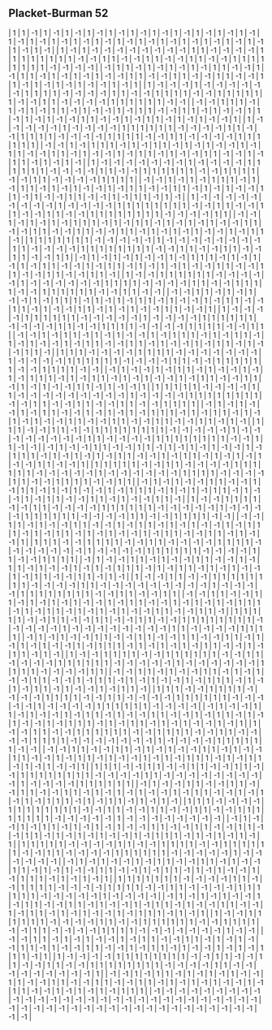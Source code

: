 ## Placket-Burman 52

|  1 |  1 | -1 |  1 | -1 |  1 | -1 |  1 | -1 |  1 | -1 |  1 | -1 |  1 | -1 |  1 | -1 |  1 | -1 |  1 | -1 |  1 | -1 |  1 | -1 |  1 | -1 |  1 | -1 |  1 | -1 |  1 | -1 |  1 | -1 |  1 | -1 |  1 | -1 |  1 | -1 |  1 | -1 |  1 | -1 |  1 | -1 |  1 | -1 |  1 | -1 |
|  1 | -1 |  1 | -1 | -1 | -1 | -1 | -1 | -1 | -1 | -1 |  1 |  1 | -1 | -1 | -1 | -1 |  1 |  1 |  1 |  1 |  1 |  1 |  1 |  1 | -1 | -1 |  1 |  1 | -1 | -1 |  1 |  1 | -1 | -1 |  1 |  1 | -1 | -1 |  1 |  1 |  1 |  1 |  1 |  1 |  1 |  1 | -1 | -1 | -1 | -1 |
| -1 |  1 |  1 | -1 |  1 | -1 |  1 | -1 |  1 | -1 |  1 |  1 | -1 | -1 |  1 | -1 |  1 |  1 | -1 |  1 | -1 |  1 | -1 |  1 | -1 | -1 |  1 |  1 | -1 | -1 |  1 |  1 | -1 | -1 |  1 |  1 | -1 | -1 |  1 |  1 | -1 |  1 | -1 |  1 | -1 |  1 | -1 | -1 |  1 | -1 |  1 |
|  1 | -1 | -1 | -1 |  1 | -1 | -1 | -1 | -1 | -1 | -1 |  1 |  1 |  1 |  1 | -1 | -1 | -1 | -1 |  1 |  1 | -1 | -1 |  1 |  1 |  1 |  1 | -1 | -1 |  1 |  1 |  1 |  1 |  1 |  1 | -1 | -1 |  1 |  1 | -1 | -1 | -1 | -1 |  1 |  1 |  1 |  1 |  1 |  1 | -1 | -1 |
| -1 | -1 |  1 |  1 |  1 | -1 |  1 | -1 |  1 | -1 |  1 |  1 | -1 |  1 | -1 | -1 |  1 | -1 |  1 |  1 | -1 | -1 |  1 |  1 | -1 |  1 | -1 | -1 |  1 |  1 | -1 |  1 | -1 |  1 | -1 | -1 |  1 |  1 | -1 | -1 |  1 | -1 |  1 |  1 | -1 |  1 | -1 |  1 | -1 | -1 |  1 |
|  1 | -1 | -1 | -1 | -1 | -1 |  1 | -1 | -1 | -1 | -1 |  1 |  1 |  1 |  1 |  1 |  1 | -1 | -1 | -1 | -1 |  1 |  1 | -1 | -1 |  1 |  1 |  1 |  1 | -1 | -1 | -1 | -1 |  1 |  1 |  1 |  1 | -1 | -1 |  1 |  1 | -1 | -1 | -1 | -1 |  1 |  1 |  1 |  1 |  1 |  1 |
| -1 | -1 |  1 | -1 |  1 |  1 |  1 | -1 |  1 | -1 |  1 |  1 | -1 |  1 | -1 |  1 | -1 | -1 |  1 | -1 |  1 |  1 | -1 | -1 |  1 |  1 | -1 |  1 | -1 | -1 |  1 | -1 |  1 |  1 | -1 |  1 | -1 | -1 |  1 |  1 | -1 | -1 |  1 | -1 |  1 |  1 | -1 |  1 | -1 |  1 | -1 |
|  1 | -1 | -1 | -1 | -1 | -1 | -1 | -1 |  1 | -1 | -1 | -1 | -1 |  1 |  1 |  1 |  1 |  1 |  1 | -1 | -1 | -1 | -1 |  1 |  1 | -1 | -1 |  1 |  1 |  1 |  1 |  1 |  1 | -1 | -1 |  1 |  1 |  1 |  1 | -1 | -1 |  1 |  1 | -1 | -1 | -1 | -1 |  1 |  1 |  1 |  1 |
| -1 | -1 |  1 | -1 |  1 | -1 |  1 |  1 |  1 | -1 |  1 | -1 |  1 |  1 | -1 |  1 | -1 |  1 | -1 | -1 |  1 | -1 |  1 |  1 | -1 | -1 |  1 |  1 | -1 |  1 | -1 |  1 | -1 | -1 |  1 |  1 | -1 |  1 | -1 | -1 |  1 |  1 | -1 | -1 |  1 | -1 |  1 |  1 | -1 |  1 | -1 |
|  1 | -1 | -1 | -1 | -1 | -1 | -1 | -1 | -1 | -1 |  1 | -1 | -1 | -1 | -1 |  1 |  1 |  1 |  1 |  1 |  1 |  1 |  1 | -1 | -1 |  1 |  1 | -1 | -1 |  1 |  1 | -1 | -1 |  1 |  1 | -1 | -1 |  1 |  1 |  1 |  1 |  1 |  1 |  1 |  1 | -1 | -1 | -1 | -1 |  1 |  1 |
| -1 | -1 |  1 | -1 |  1 | -1 |  1 | -1 |  1 |  1 |  1 | -1 |  1 | -1 |  1 |  1 | -1 |  1 | -1 |  1 | -1 |  1 | -1 | -1 |  1 |  1 | -1 | -1 |  1 |  1 | -1 | -1 |  1 |  1 | -1 | -1 |  1 |  1 | -1 |  1 | -1 |  1 | -1 |  1 | -1 | -1 |  1 | -1 |  1 |  1 | -1 |
|  1 |  1 |  1 |  1 |  1 |  1 |  1 | -1 | -1 | -1 | -1 | -1 |  1 | -1 | -1 | -1 | -1 | -1 | -1 | -1 | -1 |  1 |  1 | -1 | -1 | -1 | -1 |  1 |  1 |  1 |  1 |  1 |  1 |  1 |  1 | -1 | -1 |  1 |  1 | -1 | -1 |  1 |  1 | -1 | -1 |  1 |  1 | -1 | -1 |  1 |  1 |
| -1 |  1 | -1 |  1 | -1 |  1 | -1 | -1 |  1 | -1 |  1 |  1 |  1 | -1 |  1 | -1 |  1 | -1 |  1 | -1 |  1 |  1 | -1 | -1 |  1 | -1 |  1 |  1 | -1 |  1 | -1 |  1 | -1 |  1 | -1 | -1 |  1 |  1 | -1 | -1 |  1 |  1 | -1 | -1 |  1 |  1 | -1 | -1 |  1 |  1 | -1 |
|  1 | -1 | -1 |  1 |  1 |  1 |  1 |  1 |  1 | -1 | -1 | -1 | -1 | -1 |  1 | -1 | -1 | -1 | -1 | -1 | -1 |  1 |  1 |  1 |  1 | -1 | -1 | -1 | -1 |  1 |  1 | -1 | -1 |  1 |  1 |  1 |  1 | -1 | -1 |  1 |  1 |  1 |  1 |  1 |  1 | -1 | -1 |  1 |  1 | -1 | -1 |
| -1 | -1 |  1 |  1 | -1 |  1 | -1 |  1 | -1 | -1 |  1 | -1 |  1 |  1 |  1 | -1 |  1 | -1 |  1 | -1 |  1 |  1 | -1 |  1 | -1 | -1 |  1 | -1 |  1 |  1 | -1 | -1 |  1 |  1 | -1 |  1 | -1 | -1 |  1 |  1 | -1 |  1 | -1 |  1 | -1 | -1 |  1 |  1 | -1 | -1 |  1 |
|  1 | -1 | -1 | -1 | -1 |  1 |  1 |  1 |  1 |  1 |  1 | -1 | -1 | -1 | -1 | -1 |  1 | -1 | -1 | -1 | -1 |  1 |  1 |  1 |  1 |  1 |  1 | -1 | -1 | -1 | -1 |  1 |  1 | -1 | -1 |  1 |  1 |  1 |  1 | -1 | -1 | -1 | -1 |  1 |  1 |  1 |  1 | -1 | -1 |  1 |  1 |
| -1 | -1 |  1 | -1 |  1 |  1 | -1 |  1 | -1 |  1 | -1 | -1 |  1 | -1 |  1 |  1 |  1 | -1 |  1 | -1 |  1 |  1 | -1 |  1 | -1 |  1 | -1 | -1 |  1 | -1 |  1 |  1 | -1 | -1 |  1 |  1 | -1 |  1 | -1 | -1 |  1 | -1 |  1 |  1 | -1 |  1 | -1 | -1 |  1 |  1 | -1 |
|  1 |  1 |  1 | -1 | -1 | -1 | -1 |  1 |  1 |  1 |  1 | -1 | -1 | -1 | -1 | -1 | -1 | -1 |  1 | -1 | -1 | -1 | -1 |  1 |  1 |  1 |  1 |  1 |  1 | -1 | -1 | -1 | -1 |  1 |  1 | -1 | -1 |  1 |  1 |  1 |  1 |  1 |  1 | -1 | -1 |  1 |  1 |  1 |  1 | -1 | -1 |
| -1 |  1 | -1 | -1 |  1 | -1 |  1 |  1 | -1 |  1 | -1 | -1 |  1 | -1 |  1 | -1 |  1 |  1 |  1 | -1 |  1 | -1 |  1 |  1 | -1 |  1 | -1 |  1 | -1 | -1 |  1 | -1 |  1 |  1 | -1 | -1 |  1 |  1 | -1 |  1 | -1 |  1 | -1 | -1 |  1 |  1 | -1 |  1 | -1 | -1 |  1 |
|  1 |  1 |  1 |  1 |  1 | -1 | -1 | -1 | -1 |  1 |  1 | -1 | -1 | -1 | -1 | -1 | -1 | -1 | -1 | -1 |  1 | -1 | -1 | -1 | -1 |  1 |  1 |  1 |  1 |  1 |  1 |  1 |  1 | -1 | -1 |  1 |  1 | -1 | -1 |  1 |  1 | -1 | -1 |  1 |  1 | -1 | -1 |  1 |  1 |  1 |  1 |
| -1 |  1 | -1 |  1 | -1 | -1 |  1 | -1 |  1 |  1 | -1 | -1 |  1 | -1 |  1 | -1 |  1 | -1 |  1 |  1 |  1 | -1 |  1 | -1 |  1 |  1 | -1 |  1 | -1 |  1 | -1 |  1 | -1 | -1 |  1 |  1 | -1 | -1 |  1 |  1 | -1 | -1 |  1 |  1 | -1 | -1 |  1 |  1 | -1 |  1 | -1 |
|  1 |  1 |  1 | -1 | -1 |  1 |  1 | -1 | -1 |  1 |  1 |  1 |  1 |  1 |  1 |  1 |  1 | -1 | -1 | -1 | -1 | -1 |  1 | -1 | -1 | -1 | -1 | -1 | -1 | -1 | -1 |  1 |  1 | -1 | -1 | -1 | -1 |  1 |  1 |  1 |  1 |  1 |  1 |  1 |  1 | -1 | -1 |  1 |  1 | -1 | -1 |
| -1 |  1 | -1 | -1 |  1 |  1 | -1 | -1 |  1 |  1 | -1 |  1 | -1 |  1 | -1 |  1 | -1 | -1 |  1 | -1 |  1 |  1 |  1 | -1 |  1 | -1 |  1 | -1 |  1 | -1 |  1 |  1 | -1 | -1 |  1 | -1 |  1 |  1 | -1 |  1 | -1 |  1 | -1 |  1 | -1 | -1 |  1 |  1 | -1 | -1 |  1 |
|  1 |  1 |  1 |  1 |  1 | -1 | -1 |  1 |  1 | -1 | -1 | -1 | -1 |  1 |  1 |  1 |  1 |  1 |  1 | -1 | -1 | -1 | -1 | -1 |  1 | -1 | -1 | -1 | -1 | -1 | -1 |  1 |  1 |  1 |  1 | -1 | -1 | -1 | -1 |  1 |  1 | -1 | -1 |  1 |  1 |  1 |  1 | -1 | -1 |  1 |  1 |
| -1 |  1 | -1 |  1 | -1 | -1 |  1 |  1 | -1 | -1 |  1 | -1 |  1 |  1 | -1 |  1 | -1 |  1 | -1 | -1 |  1 | -1 |  1 |  1 |  1 | -1 |  1 | -1 |  1 | -1 |  1 |  1 | -1 |  1 | -1 | -1 |  1 | -1 |  1 |  1 | -1 | -1 |  1 |  1 | -1 |  1 | -1 | -1 |  1 |  1 | -1 |
|  1 | -1 | -1 |  1 |  1 |  1 |  1 | -1 | -1 |  1 |  1 | -1 | -1 | -1 | -1 |  1 |  1 |  1 |  1 |  1 |  1 | -1 | -1 | -1 | -1 | -1 |  1 | -1 | -1 | -1 | -1 |  1 |  1 |  1 |  1 |  1 |  1 | -1 | -1 | -1 | -1 |  1 |  1 | -1 | -1 |  1 |  1 |  1 |  1 | -1 | -1 |
| -1 | -1 |  1 |  1 | -1 |  1 | -1 | -1 |  1 |  1 | -1 | -1 |  1 | -1 |  1 |  1 | -1 |  1 | -1 |  1 | -1 | -1 |  1 | -1 |  1 |  1 |  1 | -1 |  1 | -1 |  1 |  1 | -1 |  1 | -1 |  1 | -1 | -1 |  1 | -1 |  1 |  1 | -1 | -1 |  1 |  1 | -1 |  1 | -1 | -1 |  1 |
|  1 |  1 |  1 | -1 | -1 |  1 |  1 |  1 |  1 | -1 | -1 |  1 |  1 | -1 | -1 | -1 | -1 |  1 |  1 |  1 |  1 | -1 | -1 | -1 | -1 | -1 | -1 | -1 |  1 | -1 | -1 | -1 | -1 |  1 |  1 |  1 |  1 |  1 |  1 | -1 | -1 | -1 | -1 |  1 |  1 | -1 | -1 |  1 |  1 |  1 |  1 |
| -1 |  1 | -1 | -1 |  1 |  1 | -1 |  1 | -1 | -1 |  1 |  1 | -1 | -1 |  1 | -1 |  1 |  1 | -1 |  1 | -1 | -1 |  1 | -1 |  1 | -1 |  1 |  1 |  1 | -1 |  1 | -1 |  1 |  1 | -1 |  1 | -1 |  1 | -1 | -1 |  1 | -1 |  1 |  1 | -1 | -1 |  1 |  1 | -1 |  1 | -1 |
|  1 | -1 | -1 |  1 |  1 | -1 | -1 |  1 |  1 |  1 |  1 |  1 |  1 |  1 |  1 | -1 | -1 | -1 | -1 |  1 |  1 | -1 | -1 | -1 | -1 | -1 | -1 | -1 | -1 | -1 |  1 | -1 | -1 | -1 | -1 |  1 |  1 |  1 |  1 |  1 |  1 |  1 |  1 | -1 | -1 |  1 |  1 | -1 | -1 |  1 |  1 |
| -1 | -1 |  1 |  1 | -1 | -1 |  1 |  1 | -1 |  1 | -1 |  1 | -1 |  1 | -1 | -1 |  1 | -1 |  1 |  1 | -1 | -1 |  1 | -1 |  1 | -1 |  1 | -1 |  1 |  1 |  1 | -1 |  1 | -1 |  1 |  1 | -1 |  1 | -1 |  1 | -1 |  1 | -1 | -1 |  1 |  1 | -1 | -1 |  1 |  1 | -1 |
|  1 |  1 |  1 |  1 |  1 | -1 | -1 |  1 |  1 | -1 | -1 |  1 |  1 | -1 | -1 |  1 |  1 | -1 | -1 |  1 |  1 |  1 |  1 |  1 |  1 |  1 |  1 | -1 | -1 | -1 | -1 | -1 |  1 | -1 | -1 | -1 | -1 | -1 | -1 | -1 | -1 |  1 |  1 | -1 | -1 | -1 | -1 |  1 |  1 |  1 |  1 |
| -1 |  1 | -1 |  1 | -1 | -1 |  1 |  1 | -1 | -1 |  1 |  1 | -1 | -1 |  1 |  1 | -1 | -1 |  1 |  1 | -1 |  1 | -1 |  1 | -1 |  1 | -1 | -1 |  1 | -1 |  1 |  1 |  1 | -1 |  1 | -1 |  1 | -1 |  1 | -1 |  1 |  1 | -1 | -1 |  1 | -1 |  1 |  1 | -1 |  1 | -1 |
|  1 | -1 | -1 |  1 |  1 |  1 |  1 | -1 | -1 |  1 |  1 |  1 |  1 |  1 |  1 | -1 | -1 |  1 |  1 | -1 | -1 | -1 | -1 |  1 |  1 |  1 |  1 |  1 |  1 | -1 | -1 | -1 | -1 | -1 |  1 | -1 | -1 | -1 | -1 | -1 | -1 |  1 |  1 |  1 |  1 | -1 | -1 | -1 | -1 |  1 |  1 |
| -1 | -1 |  1 |  1 | -1 |  1 | -1 | -1 |  1 |  1 | -1 |  1 | -1 |  1 | -1 | -1 |  1 |  1 | -1 | -1 |  1 | -1 |  1 |  1 | -1 |  1 | -1 |  1 | -1 | -1 |  1 | -1 |  1 |  1 |  1 | -1 |  1 | -1 |  1 | -1 |  1 |  1 | -1 |  1 | -1 | -1 |  1 | -1 |  1 |  1 | -1 |
|  1 |  1 |  1 | -1 | -1 |  1 |  1 |  1 |  1 | -1 | -1 | -1 | -1 |  1 |  1 |  1 |  1 | -1 | -1 |  1 |  1 | -1 | -1 | -1 | -1 |  1 |  1 |  1 |  1 |  1 |  1 | -1 | -1 | -1 | -1 | -1 |  1 | -1 | -1 | -1 | -1 |  1 |  1 |  1 |  1 |  1 |  1 | -1 | -1 | -1 | -1 |
| -1 |  1 | -1 | -1 |  1 |  1 | -1 |  1 | -1 | -1 |  1 | -1 |  1 |  1 | -1 |  1 | -1 | -1 |  1 |  1 | -1 | -1 |  1 | -1 |  1 |  1 | -1 |  1 | -1 |  1 | -1 | -1 |  1 | -1 |  1 |  1 |  1 | -1 |  1 | -1 |  1 |  1 | -1 |  1 | -1 |  1 | -1 | -1 |  1 | -1 |  1 |
|  1 | -1 | -1 |  1 |  1 | -1 | -1 |  1 |  1 |  1 |  1 |  1 |  1 | -1 | -1 |  1 |  1 |  1 |  1 | -1 | -1 |  1 |  1 | -1 | -1 | -1 | -1 |  1 |  1 |  1 |  1 | -1 | -1 | -1 | -1 | -1 | -1 | -1 |  1 | -1 | -1 | -1 | -1 |  1 |  1 |  1 |  1 |  1 |  1 | -1 | -1 |
| -1 | -1 |  1 |  1 | -1 | -1 |  1 |  1 | -1 |  1 | -1 |  1 | -1 | -1 |  1 |  1 | -1 |  1 | -1 | -1 |  1 |  1 | -1 | -1 |  1 | -1 |  1 |  1 | -1 |  1 | -1 | -1 |  1 | -1 |  1 | -1 |  1 |  1 |  1 | -1 |  1 | -1 |  1 |  1 | -1 |  1 | -1 |  1 | -1 | -1 |  1 |
|  1 |  1 |  1 | -1 | -1 |  1 |  1 | -1 | -1 |  1 |  1 | -1 | -1 |  1 |  1 | -1 | -1 |  1 |  1 |  1 |  1 |  1 |  1 |  1 |  1 | -1 | -1 | -1 | -1 |  1 |  1 | -1 | -1 | -1 | -1 | -1 | -1 | -1 | -1 | -1 |  1 | -1 | -1 | -1 | -1 |  1 |  1 |  1 |  1 |  1 |  1 |
| -1 |  1 | -1 | -1 |  1 |  1 | -1 | -1 |  1 |  1 | -1 | -1 |  1 |  1 | -1 | -1 |  1 |  1 | -1 |  1 | -1 |  1 | -1 |  1 | -1 | -1 |  1 | -1 |  1 |  1 | -1 | -1 |  1 | -1 |  1 | -1 |  1 | -1 |  1 |  1 |  1 | -1 |  1 | -1 |  1 |  1 | -1 |  1 | -1 |  1 | -1 |
|  1 |  1 |  1 | -1 | -1 | -1 | -1 |  1 |  1 |  1 |  1 |  1 |  1 |  1 |  1 | -1 | -1 |  1 |  1 | -1 | -1 |  1 |  1 | -1 | -1 |  1 |  1 | -1 | -1 |  1 |  1 |  1 |  1 |  1 |  1 |  1 |  1 | -1 | -1 | -1 | -1 | -1 |  1 | -1 | -1 | -1 | -1 | -1 | -1 | -1 | -1 |
| -1 |  1 | -1 | -1 |  1 | -1 |  1 |  1 | -1 |  1 | -1 |  1 | -1 |  1 | -1 | -1 |  1 |  1 | -1 | -1 |  1 |  1 | -1 | -1 |  1 |  1 | -1 | -1 |  1 |  1 | -1 |  1 | -1 |  1 | -1 |  1 | -1 | -1 |  1 | -1 |  1 |  1 |  1 | -1 |  1 | -1 |  1 | -1 |  1 | -1 |  1 |
|  1 |  1 |  1 |  1 |  1 | -1 | -1 | -1 | -1 |  1 |  1 | -1 | -1 |  1 |  1 |  1 |  1 | -1 | -1 |  1 |  1 |  1 |  1 |  1 |  1 | -1 | -1 |  1 |  1 | -1 | -1 | -1 | -1 |  1 |  1 |  1 |  1 |  1 |  1 | -1 | -1 | -1 | -1 | -1 |  1 | -1 | -1 | -1 | -1 | -1 | -1 |
| -1 |  1 | -1 |  1 | -1 | -1 |  1 | -1 |  1 |  1 | -1 | -1 |  1 |  1 | -1 |  1 | -1 | -1 |  1 |  1 | -1 |  1 | -1 |  1 | -1 | -1 |  1 |  1 | -1 | -1 |  1 | -1 |  1 |  1 | -1 |  1 | -1 |  1 | -1 | -1 |  1 | -1 |  1 |  1 |  1 | -1 |  1 | -1 |  1 | -1 |  1 |
|  1 |  1 |  1 |  1 |  1 |  1 |  1 | -1 | -1 | -1 | -1 |  1 |  1 | -1 | -1 |  1 |  1 |  1 |  1 | -1 | -1 | -1 | -1 |  1 |  1 |  1 |  1 | -1 | -1 |  1 |  1 | -1 | -1 | -1 | -1 |  1 |  1 |  1 |  1 |  1 |  1 | -1 | -1 | -1 | -1 | -1 |  1 | -1 | -1 | -1 | -1 |
| -1 |  1 | -1 |  1 | -1 |  1 | -1 | -1 |  1 | -1 |  1 |  1 | -1 | -1 |  1 |  1 | -1 |  1 | -1 | -1 |  1 | -1 |  1 |  1 | -1 |  1 | -1 | -1 |  1 |  1 | -1 | -1 |  1 | -1 |  1 |  1 | -1 |  1 | -1 |  1 | -1 | -1 |  1 | -1 |  1 |  1 |  1 | -1 |  1 | -1 |  1 |
|  1 | -1 | -1 |  1 |  1 |  1 |  1 |  1 |  1 | -1 | -1 | -1 | -1 |  1 |  1 | -1 | -1 |  1 |  1 |  1 |  1 |  1 |  1 | -1 | -1 |  1 |  1 |  1 |  1 | -1 | -1 |  1 |  1 | -1 | -1 | -1 | -1 |  1 |  1 |  1 |  1 | -1 | -1 | -1 | -1 | -1 | -1 | -1 |  1 | -1 | -1 |
| -1 | -1 |  1 |  1 | -1 |  1 | -1 |  1 | -1 | -1 |  1 | -1 |  1 |  1 | -1 | -1 |  1 |  1 | -1 |  1 | -1 |  1 | -1 | -1 |  1 |  1 | -1 |  1 | -1 | -1 |  1 |  1 | -1 | -1 |  1 | -1 |  1 |  1 | -1 |  1 | -1 | -1 |  1 | -1 |  1 | -1 |  1 |  1 |  1 | -1 |  1 |
|  1 | -1 | -1 | -1 | -1 |  1 |  1 |  1 |  1 |  1 |  1 |  1 |  1 | -1 | -1 |  1 |  1 | -1 | -1 |  1 |  1 | -1 | -1 |  1 |  1 | -1 | -1 |  1 |  1 |  1 |  1 |  1 |  1 |  1 |  1 | -1 | -1 | -1 | -1 |  1 |  1 | -1 | -1 | -1 | -1 | -1 | -1 | -1 | -1 | -1 |  1 |
| -1 | -1 |  1 | -1 |  1 |  1 | -1 |  1 | -1 |  1 | -1 |  1 | -1 | -1 |  1 |  1 | -1 | -1 |  1 |  1 | -1 | -1 |  1 |  1 | -1 | -1 |  1 |  1 | -1 |  1 | -1 |  1 | -1 |  1 | -1 | -1 |  1 | -1 |  1 |  1 | -1 | -1 |  1 | -1 |  1 | -1 |  1 | -1 |  1 |  1 |  1 |
| -1 | -1 | -1 | -1 | -1 | -1 | -1 | -1 | -1 | -1 | -1 | -1 | -1 | -1 | -1 | -1 | -1 | -1 | -1 | -1 | -1 | -1 | -1 | -1 | -1 | -1 | -1 | -1 | -1 | -1 | -1 | -1 | -1 | -1 | -1 | -1 | -1 | -1 | -1 | -1 | -1 | -1 | -1 | -1 | -1 | -1 | -1 | -1 | -1 | -1 | -1 |
